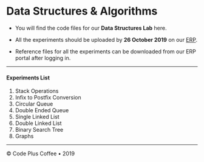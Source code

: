 # Data Structures & Algorithms

* You will find the code files for our **Data Structures Lab** here.

* All the experiments should be uploaded by **26 October 2019** on our [ERP](https://bit.ly/terna-erp).

* Reference files for all the experiments can be downloaded from our ERP portal after logging in.

---

#### Experiments List

1. Stack Operations
2. Infix to Postfix Conversion
3. Circular Queue
4. Double Ended Queue
5. Single Linked List
6. Double Linked List
7. Binary Search Tree
8. Graphs

---

&copy; Code Plus Coffee • 2019